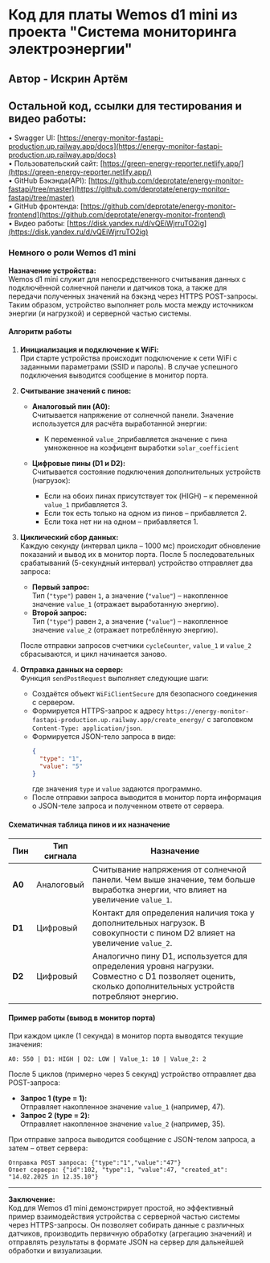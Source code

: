# Код для платы Wemos d1 mini из проекта "Система мониторинга электроэнергии"
## Автор - Искрин Артём
## Остальной код, ссылки для тестирования и видео работы:
  • Swagger UI: [https://energy-monitor-fastapi-production.up.railway.app/docs](https://energy-monitor-fastapi-production.up.railway.app/docs)  
  • Пользовательский сайт: [https://green-energy-reporter.netlify.app/](https://green-energy-reporter.netlify.app/)  
  • GitHub Бэкэнда(API): [https://github.com/deprotate/energy-monitor-fastapi/tree/master](https://github.com/deprotate/energy-monitor-fastapi/tree/master)  
  • GitHub фронтенда: [https://github.com/deprotate/energy-monitor-frontend](https://github.com/deprotate/energy-monitor-frontend)  
• Видео работы: [https://disk.yandex.ru/d/vQEiWjrruTO2ig](https://disk.yandex.ru/d/vQEiWjrruTO2ig)

### Немного о роли Wemos d1 mini



**Назначение устройства:**  
Wemos d1 mini служит для непосредственного считывания данных с подключённой солнечной панели и датчиков тока, а также для передачи полученных значений на бэкэнд через HTTPS POST-запросы. Таким образом, устройство выполняет роль моста между источником энергии (и нагрузкой) и серверной частью системы.

#### Алгоритм работы

1. **Инициализация и подключение к WiFi:**  
   При старте устройства происходит подключение к сети WiFi с заданными параметрами (SSID и пароль). В случае успешного подключения выводится сообщение в монитор порта.

2. **Считывание значений с пинов:**  
   - **Аналоговый пин (A0):**  
     Считывается напряжение от солнечной панели. Значение используется для расчёта выработанной энергии:
     - К переменной `value_2`прибавляется значение с пина умноженное на коэфицент выработки `solar_coefficient` 

   - **Цифровые пины (D1 и D2):**  
     Считывается состояние подключения дополнительных устройств (нагрузок):
     - Если на обоих пинах присутствует ток (HIGH) – к переменной `value_1` прибавляется 3.
     - Если ток есть только на одном из пинов – прибавляется 2.
     - Если тока нет ни на одном – прибавляется 1.

3. **Циклический сбор данных:**  
   Каждую секунду (интервал цикла – 1000 мс) происходит обновление показаний и вывод их в монитор порта. После 5 последовательных срабатываний (5-секундный интервал) устройство отправляет два запроса:
   - **Первый запрос:**  
     Тип (`"type"`) равен `1`, а значение (`"value"`) – накопленное значение `value_1` (отражает выработанную энергию).
   - **Второй запрос:**  
     Тип (`"type"`) равен `2`, а значение (`"value"`) – накопленное значение `value_2` (отражает потреблённую энергию).

   После отправки запросов счетчики `cycleCounter`, `value_1` и `value_2` сбрасываются, и цикл начинается заново.

4. **Отправка данных на сервер:**  
   Функция `sendPostRequest` выполняет следующие шаги:
   - Создаётся объект `WiFiClientSecure` для безопасного соединения с сервером.  
   - Формируется HTTPS-запрос к адресу `https://energy-monitor-fastapi-production.up.railway.app/create_energy/` с заголовком `Content-Type: application/json`.
   - Формируется JSON-тело запроса в виде:
     ```json
     {
       "type": "1", 
       "value": "5"
     }
     ```
     где значения `type` и `value` задаются программно.
   - После отправки запроса выводится в монитор порта информация о JSON-теле запроса и полученном ответе от сервера.

#### Схематичная таблица пинов и их назначение

| **Пин**  | **Тип сигнала** | **Назначение**                                                                                                                                                   |
|----------|-----------------|------------------------------------------------------------------------------------------------------------------------------------------------------------------|
| **A0**   | Аналоговый      | Считывание напряжения от солнечной панели. Чем выше значение, тем больше выработка энергии, что влияет на увеличение `value_1`.                                    |
| **D1**   | Цифровый        | Контакт для определения наличия тока у дополнительных нагрузок. В совокупности с пином D2 влияет на увеличение `value_2`.                                            |
| **D2**   | Цифровый        | Аналогично пину D1, используется для определения уровня нагрузки. Совместно с D1 позволяет оценить, сколько дополнительных устройств потребляют энергию.        |

#### Пример работы (вывод в монитор порта)

При каждом цикле (1 секунда) в монитор порта выводятся текущие значения:
```
A0: 550 | D1: HIGH | D2: LOW | Value_1: 10 | Value_2: 2
```
После 5 циклов (примерно через 5 секунд) устройство отправляет два POST-запроса:
- **Запрос 1 (type = 1):**  
  Отправляет накопленное значение `value_1` (например, 47).
- **Запрос 2 (type = 2):**  
  Отправляет накопленное значение `value_2` (например, 35).

При отправке запроса выводится сообщение с JSON-телом запроса, а затем – ответ сервера:
```
Отправка POST запроса: {"type":"1","value":"47"}
Ответ сервера: {"id":102, "type":1, "value":47, "created_at": "14.02.2025 in 12.35.10"}
```

---

**Заключение:**  
Код для Wemos d1 mini демонстрирует простой, но эффективный пример взаимодействия устройства с серверной частью системы через HTTPS-запросы. Он позволяет собирать данные с различных датчиков, производить первичную обработку (агрегацию значений) и отправлять результаты в формате JSON на сервер для дальнейшей обработки и визуализации.

